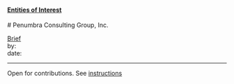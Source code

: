 #### [Entities of Interest](/list.html)
<link rel="stylesheet" type="text/css" href="../../assets/style.css">
# Penumbra Consulting Group, Inc.

[comment]: <> (Add/Remove information below as you want)
[comment]: <> (Markdown cheatsheet: https://github.com/adam-p/markdown-here/wiki/Markdown-Cheatsheet)
[Brief](Brief.md)  
by:  
date:  

---
[comment]: <> (Add your content here)
Open for contributions. See [instructions](/Readme.md#contribute)